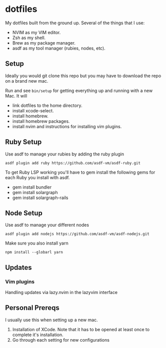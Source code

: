 # dotfiles
My dotfiles built from the ground up. Several of the things that I use:
* NVIM as my VIM editor.
* Zsh as my shell.
* Brew as my package manager.
* asdf as my tool manager (rubies, nodes, etc).

## Setup
Ideally you would git clone this repo but you may have to download the repo on a brand new mac.

Run and see `bin/setup` for getting everything up and running with a new Mac. It will
* link dotfiles to the home directory.
* install xcode-select.
* install homebrew.
* install homebrew packages.
* install nvim and instructions for installing vim plugins.

## Ruby Setup
Use asdf to manage your rubies by adding the ruby plugin

```
asdf plugin add ruby https://github.com/asdf-vm/asdf-ruby.git
```

To get Ruby LSP working you'll have to gem install the following gems for each Ruby
you install with asdf.
* gem install bundler
* gem install solargraph
* gem install solargraph-rails

## Node Setup
Use asdf to manage your different nodes

```
asdf plugin add nodejs https://github.com/asdf-vm/asdf-nodejs.git
```

Make sure you also install yarn

```
npm install --globarl yarn
```

## Updates

### Vim plugins

Handling updates via lazy.nvim in the lazyvim interface

## Personal Prereqs
I usually use this when setting up a new mac.

1. Installation of XCode. Note that it has to be opened at least once
to complete it's installation.
2. Go through each setting for new configurations

